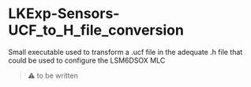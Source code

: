 # LKExp-Sensors-UCF_to_H_file_conversion

Small executable used to transform a .ucf file in the adequate .h file that could be used to configure the LSM6DSOX MLC

> ⚠️ to be written